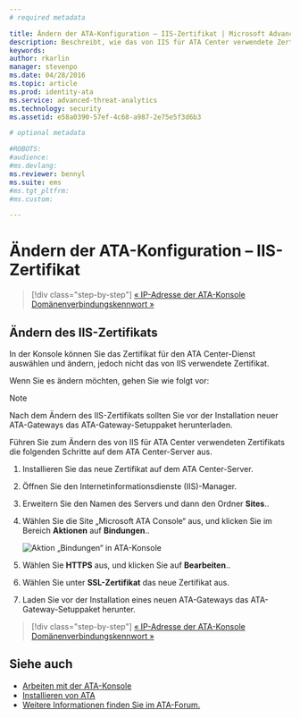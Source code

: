 ```yaml
---
# required metadata

title: Ändern der ATA-Konfiguration – IIS-Zertifikat | Microsoft Advanced Threat Analytics
description: Beschreibt, wie das von IIS für ATA Center verwendete Zertifikat geändert wird.
keywords:
author: rkarlin
manager: stevenpo
ms.date: 04/28/2016
ms.topic: article
ms.prod: identity-ata
ms.service: advanced-threat-analytics
ms.technology: security
ms.assetid: e58a0390-57ef-4c68-a987-2e75e5f3d6b3

# optional metadata

#ROBOTS:
#audience:
#ms.devlang:
ms.reviewer: bennyl
ms.suite: ems
#ms.tgt_pltfrm:
#ms.custom:

---
```


# Ändern der ATA-Konfiguration – IIS-Zertifikat

>[!div class="step-by-step"]
[« IP-Adresse der ATA-Konsole](modifying-ata-config-consoleip.md)
[Domänenverbindungskennwort »](modifying-ata-config-dcpassword.md)

## Ändern des IIS-Zertifikats
In der Konsole können Sie das Zertifikat für den ATA Center-Dienst auswählen und ändern, jedoch nicht das von IIS verwendete Zertifikat.

Wenn Sie es ändern möchten, gehen Sie wie folgt vor:

> [!NOTE]
> Nach dem Ändern des IIS-Zertifikats sollten Sie vor der Installation neuer ATA-Gateways das ATA-Gateway-Setuppaket herunterladen.

Führen Sie zum Ändern des von IIS für ATA Center verwendeten Zertifikats die folgenden Schritte auf dem ATA Center-Server aus.

1.  Installieren Sie das neue Zertifikat auf dem ATA Center-Server.

2.  Öffnen Sie den Internetinformationsdienste (IIS)-Manager.

3.  Erweitern Sie den Namen des Servers und dann den Ordner **Sites**..

4.  Wählen Sie die Site „Microsoft ATA Console“ aus, und klicken Sie im Bereich **Aktionen** auf **Bindungen**..

    ![Aktion „Bindungen“ in ATA-Konsole](media/ATA-console-change-IP-bindings.jpg)

5.  Wählen Sie **HTTPS** aus, und klicken Sie auf **Bearbeiten**..

6.  Wählen Sie unter **SSL-Zertifikat** das neue Zertifikat aus.

7.  Laden Sie vor der Installation eines neuen ATA-Gateways das ATA-Gateway-Setuppaket herunter.

>[!div class="step-by-step"]
[« IP-Adresse der ATA-Konsole](modifying-ata-config-consoleip.md)
[Domänenverbindungskennwort »](modifying-ata-config-dcpassword.md)

## Siehe auch
- [Arbeiten mit der ATA-Konsole](working-with-ata-console.md)
- [Installieren von ATA](install-ata.md)
- [Weitere Informationen finden Sie im ATA-Forum.](https://social.technet.microsoft.com/Forums/security/en-US/home?forum=mata)


<!--HONumber=May16_HO1-->


